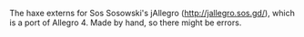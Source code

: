 The haxe externs for Sos Sosowski's jAllegro (http://jallegro.sos.gd/), which is a port of Allegro 4.
Made by hand, so there might be errors.
